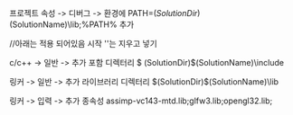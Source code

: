 프로젝트 속성 -> 디버그 -> 환경에 PATH=$(SolutionDir)$(SolutionName)\lib;%PATH% 추가

//아래는 적용 되어있음
시작 '\'는 지우고 넣기

c/c++ -> 일반 -> 추가 포함 디렉터리 \$ (SolutionDir)$(SolutionName)\include


링커 -> 일반 -> 추가 라이브러리 디렉터리 \$(SolutionDir)$(SolutionName)\lib


링커 -> 입력 -> 추가 종속성 assimp-vc143-mtd.lib;glfw3.lib;opengl32.lib;
